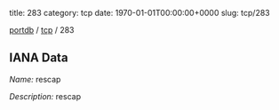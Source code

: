 title: 283
category: tcp
date: 1970-01-01T00:00:00+0000
slug: tcp/283

[portdb](/) / [tcp](/category/tcp.html) / 283


## IANA Data

_Name:_ rescap

_Description:_ rescap

